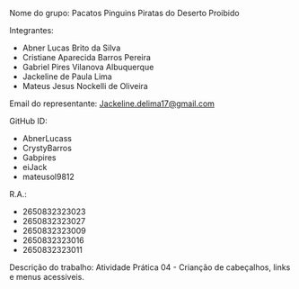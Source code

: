 Nome do grupo: Pacatos Pinguins Piratas do Deserto Proibido <br>

Integrantes: 
- Abner Lucas Brito da Silva
- Cristiane Aparecida Barros Pereira
- Gabriel Pires Vilanova Albuquerque
- Jackeline de Paula Lima
- Mateus Jesus Nockelli de Oliveira<br>

Email do representante: Jackeline.delima17@gmail.com<br>

GitHub ID:
- AbnerLucass
- CrystyBarros
- Gabpires
- eiJack
- mateusol9812 <br>

R.A.:
- 2650832323023
- 2650832323027
- 2650832323009
- 2650832323016
- 2650832323011

Descrição do trabalho: Atividade Prática 04 - Crianção de cabeçalhos, links e menus acessiveis.

